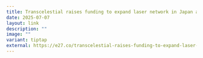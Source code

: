 ```yaml
---
title: Transcelestial raises funding to expand laser network in Japan and Australia
date: 2025-07-07
layout: link
description: ""
image: ""
variant: tiptap
external: https://e27.co/transcelestial-raises-funding-to-expand-laser-network-in-japan-and-australia-20250706/
---
```

